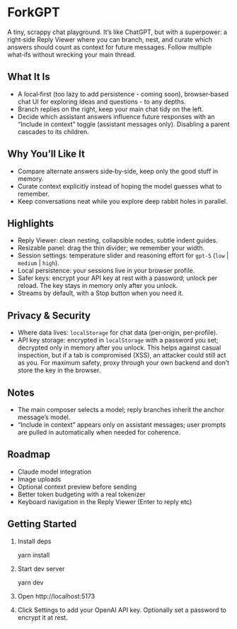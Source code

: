 # ForkGPT

A tiny, scrappy chat playground. It’s like ChatGPT, but with a superpower: a right‑side Reply Viewer where you can branch, nest, and curate which answers should count as context for future messages. Follow multiple what‑ifs without wrecking your main thread.

## What It Is
- A local‑first (too lazy to add persistence - coming soon), browser‑based chat UI for exploring ideas and questions - to any depths.
- Branch replies on the right, keep your main chat tidy on the left.
- Decide which assistant answers influence future responses with an “Include in context” toggle (assistant messages only). Disabling a parent cascades to its children.

## Why You’ll Like It
- Compare alternate answers side‑by‑side, keep only the good stuff in memory.
- Curate context explicitly instead of hoping the model guesses what to remember.
- Keep conversations neat while you explore deep rabbit holes in parallel.

## Highlights
- Reply Viewer: clean nesting, collapsible nodes, subtle indent guides.
- Resizable panel: drag the thin divider; we remember your width.
- Session settings: temperature slider and reasoning effort for `gpt-5` (`low` | `medium` | `high`).
- Local persistence: your sessions live in your browser profile.
- Safer keys: encrypt your API key at rest with a password; unlock per reload. The key stays in memory only after you unlock.
- Streams by default, with a Stop button when you need it.

## Privacy & Security
- Where data lives: `localStorage` for chat data (per‑origin, per‑profile).
- API key storage: encrypted in `localStorage` with a password you set; decrypted only in memory after you unlock. This helps against casual inspection, but if a tab is compromised (XSS), an attacker could still act as you. For maximum safety, proxy through your own backend and don’t store the key in the browser.

## Notes
- The main composer selects a model; reply branches inherit the anchor message’s model.
- “Include in context” appears only on assistant messages; user prompts are pulled in automatically when needed for coherence.

## Roadmap
- Claude model integration
- Image uploads
- Optional context preview before sending
- Better token budgeting with a real tokenizer
- Keyboard navigation in the Reply Viewer (Enter to reply etc)

## Getting Started
1. Install deps

   yarn install

2. Start dev server

   yarn dev

3. Open http://localhost:5173

4. Click Settings to add your OpenAI API key. Optionally set a password to encrypt it at rest.
